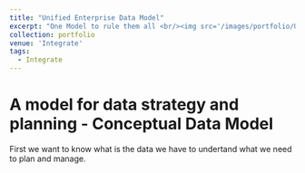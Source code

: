 ```yaml
---
title: "Unified Enterprise Data Model"
excerpt: "One Model to rule them all <br/><img src='/images/portfolio/UnifiedDataModel.png'>"
collection: portfolio
venue: 'Integrate'
tags:
  - Integrate
---
```


# A model for data strategy and planning -  Conceptual Data Model
First we want to know what is the data we have to undertand what we need to plan and manage.
